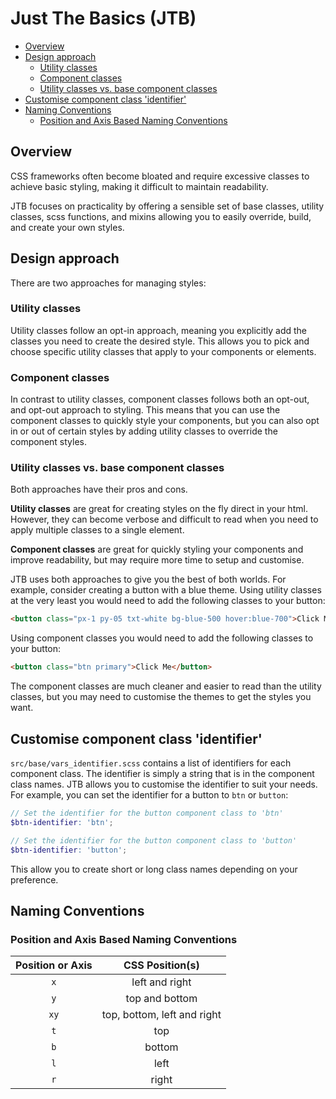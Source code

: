 
# Just The Basics (JTB)

<!-- TOC -->

- [Overview](#overview)
- [Design approach](#design-approach)
  - [Utility classes](#utility-classes)
  - [Component classes](#component-classes)
  - [Utility classes vs. base component classes](#utility-classes-vs-base-component-classes)
- [Customise component class 'identifier'](#customise-component-class-identifier)
- [Naming Conventions](#naming-conventions)
  - [Position and Axis Based Naming Conventions](#position-and-axis-based-naming-conventions)

<!-- /TOC -->

<a id="markdown-overview" name="overview"></a>

## Overview

CSS frameworks often become bloated and require excessive classes to achieve basic styling, making
it difficult to maintain readability.

JTB focuses on practicality by offering a sensible set of base classes, utility classes, scss
functions, and mixins allowing you to easily override, build, and create your own styles.

<a id="markdown-design-approach" name="design-approach"></a>

## Design approach

There are two approaches for managing styles:

<a id="markdown-utility-classes" name="utility-classes"></a>

### Utility classes

Utility classes follow an opt-in approach, meaning you explicitly add the classes you need to
create the desired style. This allows you to pick and choose specific utility classes that apply
to your components or elements.

<a id="markdown-component-classes" name="component-classes"></a>

### Component classes

In contrast to utility classes, component classes follows both an opt-out, and opt-out approach to
styling. This means that you can use the component classes to quickly style your components, but
you can also opt in or out of certain styles by adding utility classes to override the component
styles.

<a id="markdown-utility-classes-vs-base-component-classes" name="utility-classes-vs-base-component-classes"></a>

### Utility classes vs. base component classes

Both approaches have their pros and cons.

**Utility classes** are great for creating styles on the fly direct in your html. However, they
can become verbose and difficult to read when you need to apply multiple classes to a single
element.

**Component classes** are great for quickly styling your components and improve readability, but
may require more time to setup and customise.

JTB uses both approaches to give you the best of both worlds. For example, consider creating a
button with a blue theme. Using utility classes at the very least you would need to add the
following classes to your button:

```html
<button class="px-1 py-05 txt-white bg-blue-500 hover:blue-700">Click Me</button>
```

Using component classes you would need to add the following classes to your button:

```html
<button class="btn primary">Click Me</button>
```

The component classes are much cleaner and easier to read than the utility classes, but you may
need to customise the themes to get the styles you want.

<a id="markdown-customise-component-class-identifier" name="customise-component-class-identifier"></a>

## Customise component class 'identifier'

`src/base/vars_identifier.scss` contains a list of identifiers for each component class. The
identifier is simply a string that is in the component class names. JTB allows you to customise
the identifier to suit your needs. For example, you can set the identifier for a button to `btn`
or `button`:

```scss
// Set the identifier for the button component class to 'btn'
$btn-identifier: 'btn';

// Set the identifier for the button component class to 'button'
$btn-identifier: 'button';
```

This allow you to create short or long class names depending on your preference.

## Naming Conventions

### Position and Axis Based Naming Conventions

| Position or Axis |       CSS Position(s)       |
| :--------------: | :-------------------------: |
|       `x`        |       left and right        |
|       `y`        |       top and bottom        |
|       `xy`       | top, bottom, left and right |
|       `t`        |             top             |
|       `b`        |           bottom            |
|       `l`        |            left             |
|       `r`        |            right            |